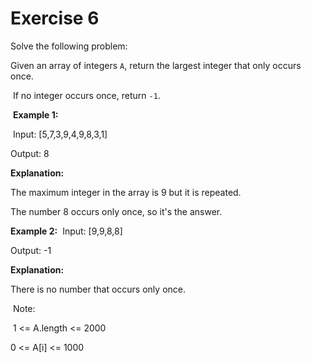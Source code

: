 # Exercise 6

Solve the following problem:

Given an array of integers `A`, return the largest integer that only occurs once.

​
If no integer occurs once, return `-1`.
​
 
​
**Example 1:**

​
Input: [5,7,3,9,4,9,8,3,1]

Output: 8

**Explanation:**

The maximum integer in the array is 9 but it is repeated.

The number 8 occurs only once, so it's the answer.


**Example 2:**
​
Input: [9,9,8,8]

Output: -1

**Explanation:**

There is no number that occurs only once.
 
​
Note:

​
1 <= A.length <= 2000

0 <= A[i] <= 1000